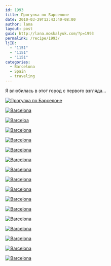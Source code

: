 ```yaml
---
id: 1993
title: Прогулка по Барселоне
date: 2010-03-29T12:43:40-08:00
author: lana
layout: post
guid: http://lana.moskalyuk.com/?p=1993
permalink: /recipe/1993/
ljID:
  - "1151"
  - "1151"
  - "1151"
categories:
  - Barcelona
  - Spain
  - traveling
---
```

Я влюбилась в этот город с первого взгляда&#8230;

<a class="flickr-image alignnone" title="Прогулка по Барселоне" href="http://www.flickr.com/photos/67405678@N00/4471875925/" target="_blank"><img src="http://farm5.static.flickr.com/4023/4471875925_1c8d80e3ae.jpg" alt="Прогулка по Барселоне" /></a>

<a class="flickr-image alignnone" title="Barcelona" href="http://www.flickr.com/photos/67405678@N00/4471877001/" target="_blank"><img src="http://farm3.static.flickr.com/2614/4471877001_0e02e62b03.jpg" alt="Barcelona" /></a>

<a class="flickr-image alignnone" title="Barceloa" href="http://www.flickr.com/photos/67405678@N00/4472659726/" target="_blank"><img src="http://farm5.static.flickr.com/4013/4472659726_40b735097c.jpg" alt="Barceloa" /></a>

<!--more-->

<a class="flickr-image alignnone" title="Barcelona" href="http://www.flickr.com/photos/67405678@N00/4471881491/" target="_blank"><img src="http://farm5.static.flickr.com/4045/4471881491_b9d1f27440.jpg" alt="Barcelona" /></a>

<a class="flickr-image alignnone" title="Barcelona" href="http://www.flickr.com/photos/67405678@N00/4472670824/" target="_blank"><img src="http://farm5.static.flickr.com/4069/4472670824_394c774689.jpg" alt="Barcelona" /></a>

<a class="flickr-image alignnone" title="Barcelona" href="http://www.flickr.com/photos/67405678@N00/4471892415/" target="_blank"><img src="http://farm5.static.flickr.com/4061/4471892415_0835709a95.jpg" alt="Barcelona" /></a>

<a class="flickr-image alignnone" title="Barcelona" href="http://www.flickr.com/photos/67405678@N00/4471894265/" target="_blank"><img src="http://farm5.static.flickr.com/4011/4471894265_79c5212cae.jpg" alt="Barcelona" /></a>

<a class="flickr-image alignnone" title="Barcelona" href="http://www.flickr.com/photos/67405678@N00/4472676904/" target="_blank"><img src="http://farm5.static.flickr.com/4052/4472676904_d9032c247e.jpg" alt="Barcelona" /></a>

<a class="flickr-image alignnone" title="Barcelona" href="http://www.flickr.com/photos/67405678@N00/4472677730/" target="_blank"><img src="http://farm5.static.flickr.com/4025/4472677730_7451c35f58.jpg" alt="Barcelona" /></a>

<a class="flickr-image alignnone" title="Barcelona" href="http://www.flickr.com/photos/67405678@N00/4471901049/" target="_blank"><img src="http://farm5.static.flickr.com/4041/4471901049_e3f639c09a.jpg" alt="Barcelona" /></a>

<a class="flickr-image alignnone" title="Barcelona" href="http://www.flickr.com/photos/67405678@N00/4471901719/" target="_blank"><img src="http://farm3.static.flickr.com/2714/4471901719_a2a7903e67.jpg" alt="Barcelona" /></a>

<a class="flickr-image alignnone" title="Barcelona" href="http://www.flickr.com/photos/67405678@N00/4472683540/" target="_blank"><img src="http://farm3.static.flickr.com/2797/4472683540_bb395bb9fe.jpg" alt="Barcelona" /></a>

<a class="flickr-image alignnone" title="Barcelona" href="http://www.flickr.com/photos/67405678@N00/4472684060/" target="_blank"><img src="http://farm5.static.flickr.com/4049/4472684060_6ae382008f.jpg" alt="Barcelona" /></a>

<a class="flickr-image alignnone" title="Barcelona" href="http://www.flickr.com/photos/67405678@N00/4472685898/" target="_blank"><img src="http://farm5.static.flickr.com/4010/4472685898_536decea4f.jpg" alt="Barcelona" /></a>

<a class="flickr-image alignnone" title="Barcelona" href="http://www.flickr.com/photos/67405678@N00/4472688258/" target="_blank"><img src="http://farm3.static.flickr.com/2701/4472688258_efe72e9b1d.jpg" alt="Barcelona" /></a>

<a class="flickr-image alignnone" title="Barcelona" href="http://www.flickr.com/photos/67405678@N00/4472690722/" target="_blank"><img src="http://farm5.static.flickr.com/4019/4472690722_0d27ca285e.jpg" alt="Barcelona" /></a>

<a class="flickr-image alignnone" title="Barcelona" href="http://www.flickr.com/photos/67405678@N00/4472692370/" target="_blank"><img src="http://farm5.static.flickr.com/4044/4472692370_f528b9321b.jpg" alt="Barcelona" /></a>